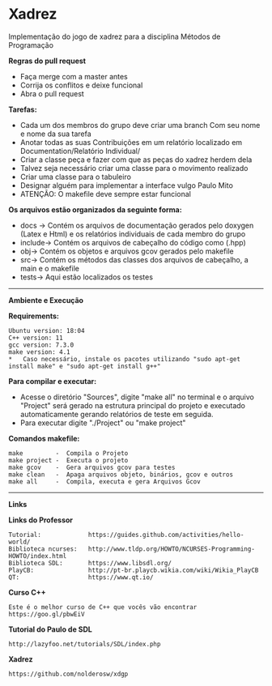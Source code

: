 # Xadrez
Implementação do jogo de xadrez para a disciplina Métodos de Programação

**Regras do pull request**

* Faça merge com a master antes
* Corrija os conflitos e deixe funcional
* Abra o pull request

**Tarefas:**
	
*	Cada um dos membros do grupo deve criar uma branch Com seu nome e nome da sua tarefa
*	Anotar todas as suas Contribuições em um relatório localizado em Documentation/Relatório Individual/
*	Criar a classe peça e fazer com que as peças do xadrez herdem dela
*	Talvez seja necessário criar uma classe para o movimento realizado
*	Criar uma classe para o tabuleiro
*	Designar alguém para implementar a interface vulgo Paulo Mito
*	ATENÇÃO: O makefile deve sempre estar funcional

**Os arquivos estão organizados da seguinte forma:**

*	docs -> Contém os arquivos de documentação gerados pelo doxygen (Latex e Html) e os relatórios individuais de cada membro do grupo
*	include-> Contém os arquivos de cabeçalho do código como (.hpp)
*	obj-> Contém os objetos e arquivos gcov gerados pelo makefile
*	src-> Contém os métodos das classes dos arquivos de cabeçalho, a main e o makefile
*   tests-> Aqui estão localizados os testes 

-----------

**Ambiente e Execução**

**Requirements:**
	
	Ubuntu version: 18:04
	C++ version: 11
	gcc version: 7.3.0
	make version: 4.1
	*	Caso necessário, instale os pacotes utilizando "sudo apt-get install make" e "sudo apt-get install g++"

**Para compilar e executar:**
	
*	Acesse o diretório "Sources", digite "make all" no terminal e o arquivo "Project" será gerado na estrutura principal do projeto e executado automaticamente gerando relatórios de teste em seguida. 
*	Para executar digite "./Project" ou "make project"

**Comandos makefile:**
	
	make		 -	Compila o Projeto
	make project -	Executa o projeto
	make gcov	 -	Gera arquivos gcov para testes
	make clean	 -	Apaga arquivos objeto, binários, gcov e outros
	make all	 -	Compila, executa e gera Arquivos Gcov

-----------

**Links**

**Links do Professor**

	Tutorial:             https://guides.github.com/activities/hello-world/
	Biblioteca ncurses:   http://www.tldp.org/HOWTO/NCURSES-Programming-HOWTO/index.html
	Biblioteca SDL:       https://www.libsdl.org/
	PlayCB:               http://pt-br.playcb.wikia.com/wiki/Wikia_PlayCB
	QT:                   https://www.qt.io/ 

**Curso C++**

	Este é o melhor curso de C++ que vocês vão encontrar
	https://goo.gl/pbwEiV

**Tutorial do Paulo de SDL**

	http://lazyfoo.net/tutorials/SDL/index.php

**Xadrez**

	https://github.com/nolderosw/xdgp
